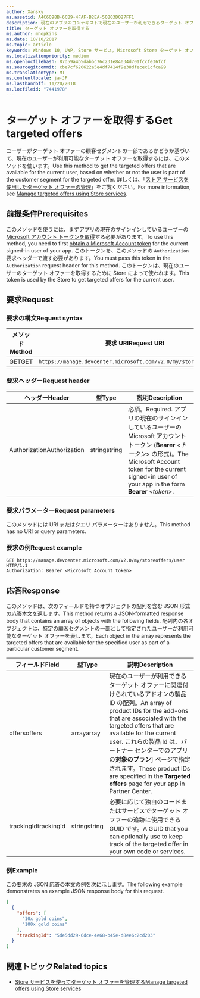 ```yaml
---
author: Xansky
ms.assetid: A4C6098B-6CB9-4FAF-B2EA-50B03D027FF1
description: 現在のアプリのコンテキストで現在のユーザーが利用できるターゲット オファーを取得するには、Microsoft Store ターゲット オファー API の以下のメソッドを使います。
title: ターゲット オファーを取得する
ms.author: mhopkins
ms.date: 10/10/2017
ms.topic: article
keywords: Windows 10, UWP, Store サービス, Microsoft Store ターゲット オファー API, ターゲット オファーの取得
ms.localizationpriority: medium
ms.openlocfilehash: 87d59a4b5dabbc76c231e84034d701fccfe36fcf
ms.sourcegitcommit: cbe7cf620622a5e4df7414f9e38dfecec1cfca99
ms.translationtype: MT
ms.contentlocale: ja-JP
ms.lasthandoff: 11/20/2018
ms.locfileid: "7441978"
---
```

# <a name="get-targeted-offers"></a><span data-ttu-id="d0f1b-104">ターゲット オファーを取得する</span><span class="sxs-lookup"><span data-stu-id="d0f1b-104">Get targeted offers</span></span>

<span data-ttu-id="d0f1b-105">ユーザーがターゲット オファーの顧客セグメントの一部であるかどうか基づいて、現在のユーザーが利用可能なターゲット オファーを取得するには、このメソッドを使います。</span><span class="sxs-lookup"><span data-stu-id="d0f1b-105">Use this method to get the targeted offers that are available for the current user, based on whether or not the user is part of the customer segment for the targeted offer.</span></span> <span data-ttu-id="d0f1b-106">詳しくは、「[ストア サービスを使用したターゲット オファーの管理](manage-targeted-offers-using-windows-store-services.md)」をご覧ください。</span><span class="sxs-lookup"><span data-stu-id="d0f1b-106">For more information, see [Manage targeted offers using Store services](manage-targeted-offers-using-windows-store-services.md).</span></span>

## <a name="prerequisites"></a><span data-ttu-id="d0f1b-107">前提条件</span><span class="sxs-lookup"><span data-stu-id="d0f1b-107">Prerequisites</span></span>

<span data-ttu-id="d0f1b-108">このメソッドを使うには、まずアプリの現在のサインインしているユーザーの [Microsoft アカウント トークンを取得](manage-targeted-offers-using-windows-store-services.md#obtain-a-microsoft-account-token)する必要があります。</span><span class="sxs-lookup"><span data-stu-id="d0f1b-108">To use this method, you need to first [obtain a Microsoft Account token](manage-targeted-offers-using-windows-store-services.md#obtain-a-microsoft-account-token) for the current signed-in user of your app.</span></span> <span data-ttu-id="d0f1b-109">このトークンを、このメソッドの ```Authorization``` 要求ヘッダーで渡す必要があります。</span><span class="sxs-lookup"><span data-stu-id="d0f1b-109">You must pass this token in the ```Authorization``` request header for this method.</span></span> <span data-ttu-id="d0f1b-110">このトークンは、現在のユーザーのターゲット オファーを取得するために Store によって使われます。</span><span class="sxs-lookup"><span data-stu-id="d0f1b-110">This token is used by the Store to get targeted offers for the current user.</span></span>

## <a name="request"></a><span data-ttu-id="d0f1b-111">要求</span><span class="sxs-lookup"><span data-stu-id="d0f1b-111">Request</span></span>


### <a name="request-syntax"></a><span data-ttu-id="d0f1b-112">要求の構文</span><span class="sxs-lookup"><span data-stu-id="d0f1b-112">Request syntax</span></span>

| <span data-ttu-id="d0f1b-113">メソッド</span><span class="sxs-lookup"><span data-stu-id="d0f1b-113">Method</span></span> | <span data-ttu-id="d0f1b-114">要求 URI</span><span class="sxs-lookup"><span data-stu-id="d0f1b-114">Request URI</span></span>                                                                |
|--------|----------------------------------------------------------------------------|
| <span data-ttu-id="d0f1b-115">GET</span><span class="sxs-lookup"><span data-stu-id="d0f1b-115">GET</span></span>    | ```https://manage.devcenter.microsoft.com/v2.0/my/storeoffers/user``` |


### <a name="request-header"></a><span data-ttu-id="d0f1b-116">要求ヘッダー</span><span class="sxs-lookup"><span data-stu-id="d0f1b-116">Request header</span></span>

| <span data-ttu-id="d0f1b-117">ヘッダー</span><span class="sxs-lookup"><span data-stu-id="d0f1b-117">Header</span></span>        | <span data-ttu-id="d0f1b-118">型</span><span class="sxs-lookup"><span data-stu-id="d0f1b-118">Type</span></span>   | <span data-ttu-id="d0f1b-119">説明</span><span class="sxs-lookup"><span data-stu-id="d0f1b-119">Description</span></span>  |
|---------------|--------|--------------|
| <span data-ttu-id="d0f1b-120">Authorization</span><span class="sxs-lookup"><span data-stu-id="d0f1b-120">Authorization</span></span> | <span data-ttu-id="d0f1b-121">string</span><span class="sxs-lookup"><span data-stu-id="d0f1b-121">string</span></span> | <span data-ttu-id="d0f1b-122">必須。</span><span class="sxs-lookup"><span data-stu-id="d0f1b-122">Required.</span></span> <span data-ttu-id="d0f1b-123">アプリの現在のサインインしているユーザーの Microsoft アカウント トークン (**Bearer** &lt;*トークン*&gt; の形式)。</span><span class="sxs-lookup"><span data-stu-id="d0f1b-123">The Microsoft Account token for the current signed-in user of your app in the form **Bearer** &lt;*token*&gt;.</span></span> |


### <a name="request-parameters"></a><span data-ttu-id="d0f1b-124">要求パラメーター</span><span class="sxs-lookup"><span data-stu-id="d0f1b-124">Request parameters</span></span>

<span data-ttu-id="d0f1b-125">このメソッドには URI またはクエリ パラメーターはありません。</span><span class="sxs-lookup"><span data-stu-id="d0f1b-125">This method has no URI or query parameters.</span></span>

### <a name="request-example"></a><span data-ttu-id="d0f1b-126">要求の例</span><span class="sxs-lookup"><span data-stu-id="d0f1b-126">Request example</span></span>

```syntax
GET https://manage.devcenter.microsoft.com/v2.0/my/storeoffers/user HTTP/1.1
Authorization: Bearer <Microsoft Account token>
```

## <a name="response"></a><span data-ttu-id="d0f1b-127">応答</span><span class="sxs-lookup"><span data-stu-id="d0f1b-127">Response</span></span>

<span data-ttu-id="d0f1b-128">このメソッドは、次のフィールドを持つオブジェクトの配列を含む JSON 形式の応答本文を返します。</span><span class="sxs-lookup"><span data-stu-id="d0f1b-128">This method returns a JSON-formatted response body that contains an array of objects with the following fields.</span></span> <span data-ttu-id="d0f1b-129">配列内の各オブジェクトは、特定の顧客セグメントの一部として指定されたユーザーが利用可能なターゲット オファーを表します。</span><span class="sxs-lookup"><span data-stu-id="d0f1b-129">Each object in the array represents the targeted offers that are available for the specified user as part of a particular customer segment.</span></span>

| <span data-ttu-id="d0f1b-130">フィールド</span><span class="sxs-lookup"><span data-stu-id="d0f1b-130">Field</span></span>      | <span data-ttu-id="d0f1b-131">型</span><span class="sxs-lookup"><span data-stu-id="d0f1b-131">Type</span></span>   | <span data-ttu-id="d0f1b-132">説明</span><span class="sxs-lookup"><span data-stu-id="d0f1b-132">Description</span></span>         |
|------------|--------|------------------|
| <span data-ttu-id="d0f1b-133">offers</span><span class="sxs-lookup"><span data-stu-id="d0f1b-133">offers</span></span>      | <span data-ttu-id="d0f1b-134">array</span><span class="sxs-lookup"><span data-stu-id="d0f1b-134">array</span></span>  | <span data-ttu-id="d0f1b-135">現在のユーザーが利用できるターゲット オファーに関連付けられているアドオンの製品 ID の配列。</span><span class="sxs-lookup"><span data-stu-id="d0f1b-135">An array of product IDs for the add-ons that are associated with the targeted offers that are available for the current user.</span></span> <span data-ttu-id="d0f1b-136">これらの製品 Id は、パートナー センターでのアプリの**対象のプラン**] ページで指定されます。</span><span class="sxs-lookup"><span data-stu-id="d0f1b-136">These product IDs are specified in the **Targeted offers** page for your app in Partner Center.</span></span>            |
| <span data-ttu-id="d0f1b-137">trackingId</span><span class="sxs-lookup"><span data-stu-id="d0f1b-137">trackingId</span></span>  | <span data-ttu-id="d0f1b-138">string</span><span class="sxs-lookup"><span data-stu-id="d0f1b-138">string</span></span> | <span data-ttu-id="d0f1b-139">必要に応じて独自のコードまたはサービスでターゲット オファーの追跡に使用できる GUID です。</span><span class="sxs-lookup"><span data-stu-id="d0f1b-139">A GUID that you can optionally use to keep track of the targeted offer in your own code or services.</span></span> |


### <a name="example"></a><span data-ttu-id="d0f1b-140">例</span><span class="sxs-lookup"><span data-stu-id="d0f1b-140">Example</span></span>

<span data-ttu-id="d0f1b-141">この要求の JSON 応答の本文の例を次に示します。</span><span class="sxs-lookup"><span data-stu-id="d0f1b-141">The following example demonstrates an example JSON response body for this request.</span></span>

```json
[
  {
    "offers": [
      "10x gold coins",
      "100x gold coins"
    ],
    "trackingId": "5de5dd29-6dce-4e68-b45e-d8ee6c2cd203"
  }
]
```

## <a name="related-topics"></a><span data-ttu-id="d0f1b-142">関連トピック</span><span class="sxs-lookup"><span data-stu-id="d0f1b-142">Related topics</span></span>

* [<span data-ttu-id="d0f1b-143">Store サービスを使ってターゲット オファーを管理する</span><span class="sxs-lookup"><span data-stu-id="d0f1b-143">Manage targeted offers using Store services</span></span>](manage-targeted-offers-using-windows-store-services.md)

 

 

